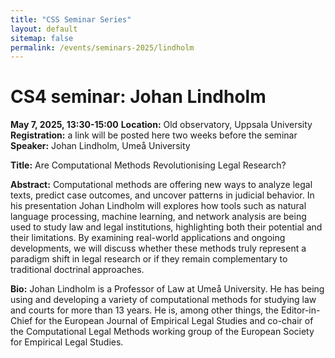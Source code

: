 ```yaml
---
title: "CSS Seminar Series"
layout: default
sitemap: false
permalink: /events/seminars-2025/lindholm
---
```


# CS4 seminar: Johan Lindholm

**May 7, 2025, 13:30-15:00**
**Location:** Old observatory, Uppsala University
**Registration:** a link will be posted here two weeks before the seminar
**Speaker:** Johan Lindholm, Umeå University

**Title:** Are Computational Methods Revolutionising Legal Research?

**Abstract:** Computational methods are offering new ways to analyze legal texts, predict case outcomes, and uncover patterns in judicial behavior. In his presentation Johan Lindholm will explores how tools such as natural language processing, machine learning, and network analysis are being used to study law and legal institutions, highlighting both their potential and their limitations. By examining real-world applications and ongoing developments, we will discuss whether these methods truly represent a paradigm shift in legal research or if they remain complementary to traditional doctrinal approaches.

**Bio:** Johan Lindholm is a Professor of Law at Umeå University. He has being using and developing a variety of computational methods for studying law and courts for more than 13 years. He is, among other things, the Editor-in-Chief for the European Journal of Empirical Legal Studies and co-chair of the Computational Legal Methods working group of the European Society for Empirical Legal Studies. 
